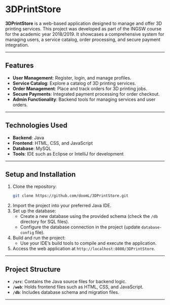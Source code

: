 # 3DPrintStore

**3DPrintStore** is a web-based application designed to manage and offer 3D printing services. This project was developed as part of the INGSW course for the academic year 2018/2019. It showcases a comprehensive system for managing users, a service catalog, order processing, and secure payment integration.

---

## Features
- **User Management**: Register, login, and manage profiles.
- **Service Catalog**: Explore a catalog of 3D printing services.
- **Order Management**: Place and track orders for 3D printing jobs.
- **Secure Payments**: Integrated payment processing for order checkout.
- **Admin Functionality**: Backend tools for managing services and user orders.

---

## Technologies Used
- **Backend**: Java
- **Frontend**: HTML, CSS, and JavaScript
- **Database**: MySQL
- **Tools**: IDE such as Eclipse or IntelliJ for development

---

## Setup and Installation
1. Clone the repository:
   ```bash
   git clone https://github.com/doomL/3DPrintStore.git
   ```
2. Import the project into your preferred Java IDE.
3. Set up the database:
   - Create a new database using the provided schema (check the `/db` directory for SQL files).
   - Configure the database connection in the project (update `database-config` file).
4. Build and run the project:
   - Use your IDE’s build tools to compile and execute the application.
5. Access the web application at `http://localhost:8080/3DPrintStore`.

---

## Project Structure
- **`/src`**: Contains the Java source files for backend logic.
- **`/web`**: Holds frontend files such as HTML, CSS, and JavaScript.
- **`/db`**: Includes database schema and migration files.

---
